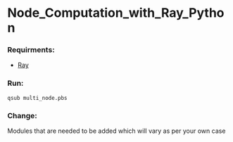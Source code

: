 # Node_Computation_with_Ray_Python

### Requirments:

- [Ray](https://docs.ray.io/en/latest/ray-overview/installation.html)

### Run:
```
qsub multi_node.pbs

```

### Change:

Modules that are needed to be added which will vary as per your own case

